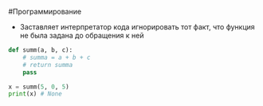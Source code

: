 #Программирование 
- Заставляет интерпретатор кода игнорировать тот факт, что функция не была задана до обращения к ней 
```python
def summ(a, b, c):
    # summa = a + b + c
    # return summa
    pass

x = summ(5, 0, 5)
print(x) # None 
```